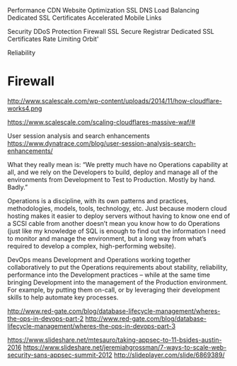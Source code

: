 Performance
CDN
Website Optimization
SSL
DNS
Load Balancing
Dedicated SSL Certificates
Accelerated Mobile Links

Security
DDoS Protection
Firewall
SSL
Secure Registrar
Dedicated SSL Certificates
Rate Limiting
Orbit'

Reliability


# Firewall
http://www.scalescale.com/wp-content/uploads/2014/11/how-cloudflare-works4.png

https://www.scalescale.com/scaling-cloudflares-massive-waf/#


User session analysis and search enhancements
https://www.dynatrace.com/blog/user-session-analysis-search-enhancements/

What they really mean is: “We pretty much have no Operations capability at all, and we rely on the Developers to build, deploy and manage all of the environments from Development to Test to Production. Mostly by hand. Badly.”

Operations is a discipline, with its own patterns and practices, methodologies, models, tools, technology, etc. Just because modern cloud hosting makes it easier to deploy servers without having to know one end of a SCSI cable from another doesn’t mean you know how to do Operations (just like my knowledge of SQL is enough to find out the information I need to monitor and manage the environment, but a long way from what’s required to develop a complex, high-performing website).

DevOps means Development and Operations working together collaboratively to put the Operations requirements about stability, reliability, performance into the Development practices – while at the same time bringing Development into the management of the Production environment. For example, by putting them on-call, or by leveraging their development skills to help automate key processes.


http://www.red-gate.com/blog/database-lifecycle-management/wheres-the-ops-in-devops-part-2
http://www.red-gate.com/blog/database-lifecycle-management/wheres-the-ops-in-devops-part-3


https://www.slideshare.net/mtesauro/taking-appsec-to-11-bsides-austin-2016
https://www.slideshare.net/jeremiahgrossman/7-ways-to-scale-web-security-sans-appsec-summit-2012
http://slideplayer.com/slide/6869389/
